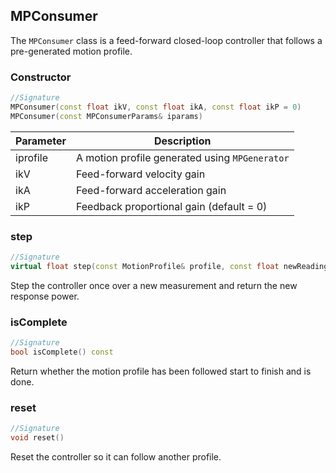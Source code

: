 ## MPConsumer

The `MPConsumer` class is a feed-forward closed-loop controller that follows a pre-generated motion profile.

### Constructor

```c++
//Signature
MPConsumer(const float ikV, const float ikA, const float ikP = 0)
MPConsumer(const MPConsumerParams& iparams)
```

Parameter | Description
----------|------------
iprofile | A motion profile generated using `MPGenerator`
ikV | Feed-forward velocity gain
ikA | Feed-forward acceleration gain
ikP | Feedback proportional gain (default = 0)

### step

```c++
//Signature
virtual float step(const MotionProfile& profile, const float newReading)
```

Step the controller once over a new measurement and return the new response power.

### isComplete

```c++
//Signature
bool isComplete() const
```

Return whether the motion profile has been followed start to finish and is done.

### reset

```c++
//Signature
void reset()
```

Reset the controller so it can follow another profile.
